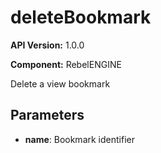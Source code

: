 # deleteBookmark

**API Version:** 1.0.0

**Component:** RebelENGINE

Delete a view bookmark

## Parameters

- **name**: Bookmark identifier

